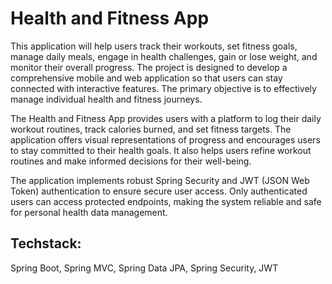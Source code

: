 # Health and Fitness App
This application will help users track their workouts, set fitness goals, manage daily meals, engage in health challenges, gain or lose weight, and monitor their overall progress. The project is designed to develop a comprehensive mobile and web application so that users can stay connected with interactive features. The primary objective is to effectively manage individual health and fitness journeys.

The Health and Fitness App provides users with a platform to log their daily workout routines, track calories burned, and set fitness targets. The application offers visual representations of progress and encourages users to stay committed to their health goals. It also helps users refine workout routines and make informed decisions for their well-being.

The application implements robust Spring Security and JWT (JSON Web Token) authentication to ensure secure user access. Only authenticated users can access protected endpoints, making the system reliable and safe for personal health data management.
## Techstack:
Spring Boot, Spring MVC, Spring Data JPA, Spring Security, JWT
